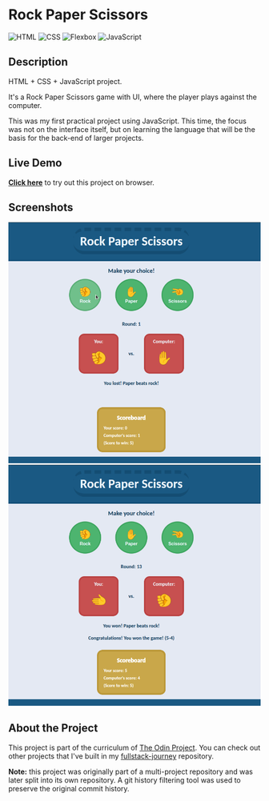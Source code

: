 # Rock Paper Scissors

![HTML](https://img.shields.io/badge/HTML-E34F26?style=for-the-badge&logo=html5&logoColor=white)
![CSS](https://img.shields.io/badge/CSS-663399?style=for-the-badge&logo=css&logoColor=white)
![Flexbox](https://img.shields.io/badge/Flexbox-gray?style=for-the-badge&color=374c52)
![JavaScript](https://img.shields.io/badge/JavaScript-F7DF1E?style=for-the-badge&logo=javascript&logoColor=black)

## Description

HTML + CSS + JavaScript project.

It's a Rock Paper Scissors game with UI, where the player plays against the computer.

This was my first practical project using JavaScript. This time, the focus was not on the interface itself, but on learning the language that will be the basis for the back-end of larger projects.

## Live Demo

**[Click here](https://pedroasb.github.io/rock-paper-scissors/)** to try out this project on browser.

## Screenshots

![Screenshot](./screenshots/screenshot-1.png)
![Screenshot](./screenshots/screenshot-2.png)

## About the Project

This project is part of the curriculum of [The Odin Project](https://www.theodinproject.com/). You can check out other projects that I've built in my [fullstack-journey](https://github.com/PedroASB/fullstack-journey) repository.

**Note:** this project was originally part of a multi-project repository and was later split into its own repository. A git history filtering tool was used to preserve the original commit history.
